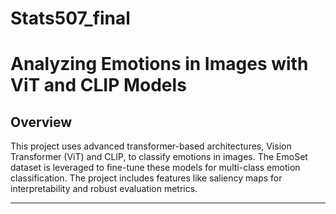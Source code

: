 # Stats507_final
# Analyzing Emotions in Images with ViT and CLIP Models

## Overview
This project uses advanced transformer-based architectures, Vision Transformer (ViT) and CLIP, to classify emotions in images. The EmoSet dataset is leveraged to fine-tune these models for multi-class emotion classification. The project includes features like saliency maps for interpretability and robust evaluation metrics.

---



